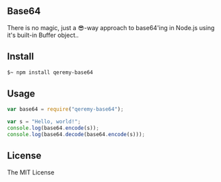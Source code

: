 ## Base64

There is no magic, just a :sunglasses:-way approach to base64'ing in Node.js using it's built-in Buffer object..

## Install

```sh
$~ npm install qeremy-base64
```

## Usage

```js
var base64 = require("qeremy-base64");

var s = "Hello, world!";
console.log(base64.encode(s));
console.log(base64.decode(base64.encode(s)));
```

## License

The MIT License
